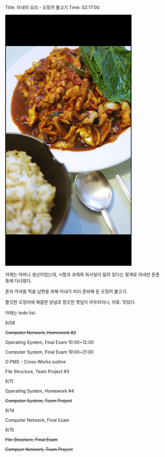 Title: 아내의 요리 - 오징어 불고기
Time: 02:17:00

![](img_1485-ez_.jpg)

어제는 어머니 생신이었는데, 시험과 과제와 회사일이 밀려 있다는 핑계로 아내만 둔촌동에 다녀왔다.

혼자 저녁을 먹을 남편을 위해 아내가 미리 준비해 둔 오징어 불고기.

  
쫄깃한 오징어에 매콤한 양념과 향긋한 깻잎이 어우러지니, 어휴. 맛있다.

  
  
아래는 todo list.

  
6/08

<strike>Computer Network, Homework #2</strike>

Operating System, Final Exam 10:00~12:00

Computer System, Final Exam 19:00~21:00

G:PMS - Cross-Works outline

File Structure, Team Project #3

  
6/11

Operating System, Homework #4

<strike>Computer System, Team Project</strike>

  
6/14

Computer Network, Final Exam

  
6/15

<strike>File Structure, Final Exam</strike>

<strike>Compuer Network, Team Project</strike>

  

